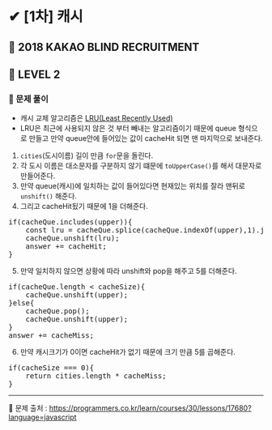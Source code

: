 # ✔ [1차] 캐시
## 📌 2018 KAKAO BLIND RECRUITMENT
## 🌈 LEVEL 2
### 🔸 문제 풀이
- 캐시 교체 알고리즘은 [LRU(Least Recently Used)](https://jins-dev.tistory.com/entry/LRU-Cache-Algorithm-%EC%A0%95%EB%A6%AC)
- LRU은 최근에 사용되지 않은 것 부터 빼내는 알고리즘이기 때문에 queue 형식으로 만들고 만약 queue안에 들어있는 값이 cacheHit 되면 맨 마지막으로 보내준다.
1. `cities`(도시이름) 길이 만큼 `for`문을 돌린다.
2. 각 도시 이름은 대소문자를 구분하지 않기 떄문에 `toUpperCase()`를 해서 대문자로 만들어준다.
3. 만약 queue(캐시)에 일치하는 값이 들어있다면 현재있는 위치를 잘라 맨뒤로 `unshift()` 해준다.
4. 그리고 cacheHit됬기 때문에 1을 더해준다.
<pre>
if(cacheQue.includes(upper)){
    const lru = cacheQue.splice(cacheQue.indexOf(upper),1).join('');
    cacheQue.unshift(lru);
    answer += cacheHit;
}
</pre>
5. 만약 일치하지 않으면 상황에 따라 unshift와 pop을 해주고 5를 더해준다.
<pre>
if(cacheQue.length < cacheSize){
    cacheQue.unshift(upper);
}else{
    cacheQue.pop();
    cacheQue.unshift(upper);
}
answer += cacheMiss;
</pre>
6. 만약 캐시크기가 0이면 cacheHit가 없기 때문에 크기 만큼 5를 곱해준다.
<pre>
if(cacheSize === 0){
    return cities.length * cacheMiss;
}
</pre>
<hr>

📌 문제 출처 : https://programmers.co.kr/learn/courses/30/lessons/17680?language=javascript